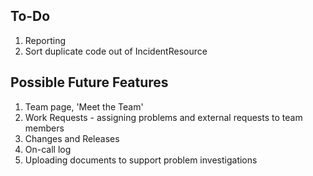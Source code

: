 ## To-Do

1. Reporting
2. Sort duplicate code out of IncidentResource

## Possible Future Features

1. Team page, 'Meet the Team'
2. Work Requests - assigning problems and external requests to team members
3. Changes and Releases
4. On-call log
5. Uploading documents to support problem investigations
